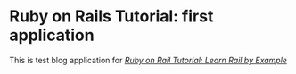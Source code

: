 # Ruby on Rails Tutorial: first application

This is test blog application for
[*Ruby on Rail Tutorial: Learn Rail by Example*](http://railsturorial.org/)